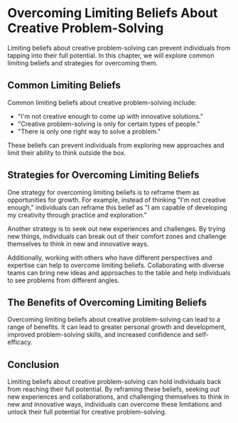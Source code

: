 Overcoming Limiting Beliefs About Creative Problem-Solving
===========================================================================================================

Limiting beliefs about creative problem-solving can prevent individuals from tapping into their full potential. In this chapter, we will explore common limiting beliefs and strategies for overcoming them.

Common Limiting Beliefs
-----------------------

Common limiting beliefs about creative problem-solving include:

* "I'm not creative enough to come up with innovative solutions."
* "Creative problem-solving is only for certain types of people."
* "There is only one right way to solve a problem."

These beliefs can prevent individuals from exploring new approaches and limit their ability to think outside the box.

Strategies for Overcoming Limiting Beliefs
------------------------------------------

One strategy for overcoming limiting beliefs is to reframe them as opportunities for growth. For example, instead of thinking "I'm not creative enough," individuals can reframe this belief as "I am capable of developing my creativity through practice and exploration."

Another strategy is to seek out new experiences and challenges. By trying new things, individuals can break out of their comfort zones and challenge themselves to think in new and innovative ways.

Additionally, working with others who have different perspectives and expertise can help to overcome limiting beliefs. Collaborating with diverse teams can bring new ideas and approaches to the table and help individuals to see problems from different angles.

The Benefits of Overcoming Limiting Beliefs
-------------------------------------------

Overcoming limiting beliefs about creative problem-solving can lead to a range of benefits. It can lead to greater personal growth and development, improved problem-solving skills, and increased confidence and self-efficacy.

Conclusion
----------

Limiting beliefs about creative problem-solving can hold individuals back from reaching their full potential. By reframing these beliefs, seeking out new experiences and collaborations, and challenging themselves to think in new and innovative ways, individuals can overcome these limitations and unlock their full potential for creative problem-solving.
